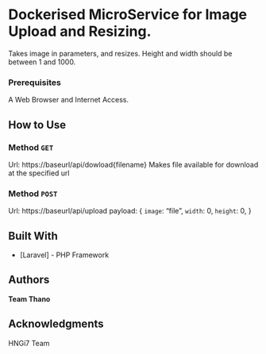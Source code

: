 # Dockerised MicroService for Image Upload and Resizing.
Takes image in parameters, and resizes. Height and width should be between 1 and 1000.

### Prerequisites
A Web Browser and Internet Access.
## How to Use
### Method ```GET```
Url: https://baseurl/api/dowload{filename}
Makes file available for download at the specified url
### Method ```POST```
Url: https://baseurl/api/upload
payload:
{
 ```image```: “file”,
 ```width```: 0,
 ```height```: 0,
}
## Built With
* [Laravel] - PHP Framework

## Authors
**Team Thano**

## Acknowledgments
HNGi7 Team
